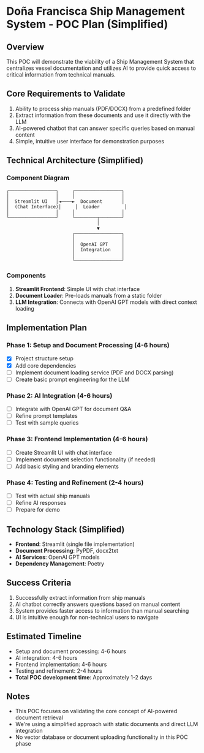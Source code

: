 # Doña Francisca Ship Management System - POC Plan (Simplified)

## Overview
This POC will demonstrate the viability of a Ship Management System that centralizes vessel documentation and utilizes AI to provide quick access to critical information from technical manuals.

## Core Requirements to Validate
1. Ability to process ship manuals (PDF/DOCX) from a predefined folder
2. Extract information from these documents and use it directly with the LLM
3. AI-powered chatbot that can answer specific queries based on manual content
4. Simple, intuitive user interface for demonstration purposes

## Technical Architecture (Simplified)

### Component Diagram
```
┌─────────────────┐     ┌─────────────────┐
│                 │     │                 │
│  Streamlit UI   │◄────►  Document       │
│  (Chat Interface)│     │  Loader         │
│                 │     │                 │
└─────────────────┘     └────────┬────────┘
                                 │
                                 ▼
                        ┌─────────────────┐
                        │                 │
                        │  OpenAI GPT     │
                        │  Integration    │
                        │                 │
                        └─────────────────┘
```

### Components
1. **Streamlit Frontend**: Simple UI with chat interface
2. **Document Loader**: Pre-loads manuals from a static folder
3. **LLM Integration**: Connects with OpenAI GPT models with direct context loading

## Implementation Plan

### Phase 1: Setup and Document Processing (4-6 hours)
- [x] Project structure setup
- [x] Add core dependencies
- [ ] Implement document loading service (PDF and DOCX parsing)
- [ ] Create basic prompt engineering for the LLM

### Phase 2: AI Integration (4-6 hours)
- [ ] Integrate with OpenAI GPT for document Q&A
- [ ] Refine prompt templates
- [ ] Test with sample queries

### Phase 3: Frontend Implementation (4-6 hours)
- [ ] Create Streamlit UI with chat interface
- [ ] Implement document selection functionality (if needed)
- [ ] Add basic styling and branding elements

### Phase 4: Testing and Refinement (2-4 hours)
- [ ] Test with actual ship manuals
- [ ] Refine AI responses
- [ ] Prepare for demo

## Technology Stack (Simplified)
- **Frontend**: Streamlit (single file implementation)
- **Document Processing**: PyPDF, docx2txt
- **AI Services**: OpenAI GPT models
- **Dependency Management**: Poetry

## Success Criteria
1. Successfully extract information from ship manuals
2. AI chatbot correctly answers questions based on manual content
3. System provides faster access to information than manual searching
4. UI is intuitive enough for non-technical users to navigate

## Estimated Timeline
- Setup and document processing: 4-6 hours
- AI integration: 4-6 hours
- Frontend implementation: 4-6 hours
- Testing and refinement: 2-4 hours
- **Total POC development time**: Approximately 1-2 days

## Notes
- This POC focuses on validating the core concept of AI-powered document retrieval
- We're using a simplified approach with static documents and direct LLM integration
- No vector database or document uploading functionality in this POC phase 